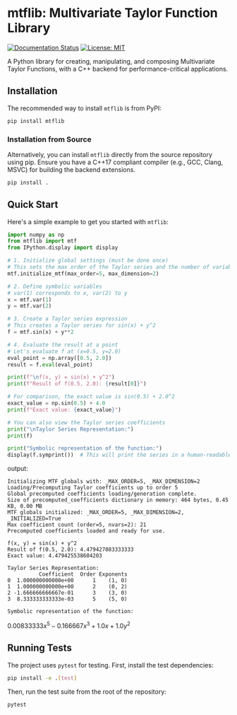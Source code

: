 # mtflib: Multivariate Taylor Function Library

[![Documentation Status](https://readthedocs.org/projects/mtflibrary/badge/?version=latest)](https://mtflibrary.readthedocs.io/en/latest/?badge=latest)
[![License: MIT](https://img.shields.io/badge/License-MIT-yellow.svg)](https://opensource.org/licenses/MIT)

A Python library for creating, manipulating, and composing Multivariate Taylor Functions, with a C++ backend for performance-critical applications.

## Installation

The recommended way to install `mtflib` is from PyPI:

```bash
pip install mtflib
```

### Installation from Source

Alternatively, you can install `mtflib` directly from the source repository using pip. Ensure you have a C++17 compliant compiler (e.g., GCC, Clang, MSVC) for building the backend extensions.

```bash
pip install .
```

## Quick Start

Here's a simple example to get you started with `mtflib`:

```python
import numpy as np
from mtflib import mtf
from IPython.display import display

# 1. Initialize global settings (must be done once)
# This sets the max order of the Taylor series and the number of variables.
mtf.initialize_mtf(max_order=5, max_dimension=2)

# 2. Define symbolic variables
# var(1) corresponds to x, var(2) to y
x = mtf.var(1)
y = mtf.var(2)

# 3. Create a Taylor series expression
# This creates a Taylor series for sin(x) + y^2
f = mtf.sin(x) + y**2

# 4. Evaluate the result at a point
# Let's evaluate f at (x=0.5, y=2.0)
eval_point = np.array([0.5, 2.0])
result = f.eval(eval_point)

print(f"\nf(x, y) = sin(x) + y^2")
print(f"Result of f(0.5, 2.0): {result[0]}")

# For comparison, the exact value is sin(0.5) + 2.0^2
exact_value = np.sin(0.5) + 4.0
print(f"Exact value: {exact_value}")

# You can also view the Taylor series coefficients
print("\nTaylor Series Representation:")
print(f)

print("Symbolic representation of the function:")
display(f.symprint())  # This will print the series in a human-readable format
```
output:
```
Initializing MTF globals with: _MAX_ORDER=5, _MAX_DIMENSION=2
Loading/Precomputing Taylor coefficients up to order 5
Global precomputed coefficients loading/generation complete.
Size of precomputed_coefficients dictionary in memory: 464 bytes, 0.45 KB, 0.00 MB
MTF globals initialized: _MAX_ORDER=5, _MAX_DIMENSION=2, _INITIALIZED=True
Max coefficient count (order=5, nvars=2): 21
Precomputed coefficients loaded and ready for use.

f(x, y) = sin(x) + y^2
Result of f(0.5, 2.0): 4.479427083333333
Exact value: 4.479425538604203

Taylor Series Representation:
          Coefficient  Order Exponents
0  1.000000000000e+00      1    (1, 0)
1  1.000000000000e+00      2    (0, 2)
2 -1.666666666667e-01      3    (3, 0)
3  8.333333333333e-03      5    (5, 0)

Symbolic representation of the function:
```
$\displaystyle 0.00833333 x^{5} - 0.166667 x^{3} + 1.0 x + 1.0 y^{2}$

## Running Tests

The project uses `pytest` for testing. First, install the test dependencies:

```bash
pip install -e .[test]
```

Then, run the test suite from the root of the repository:

```bash
pytest
```
